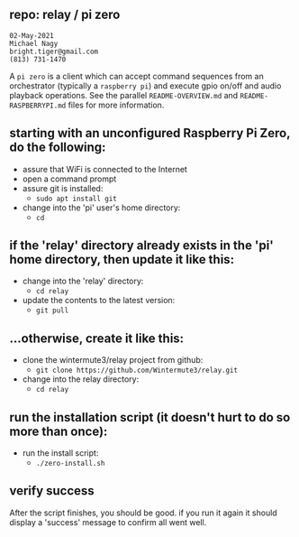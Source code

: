 ## repo: relay / pi zero

```
02-May-2021
Michael Nagy
bright.tiger@gmail.com
(813) 731-1470
```

A `pi zero` is a client which can accept command sequences from an orchestrator (typically a `raspberry pi`) and execute gpio on/off and audio playback operations.  See the parallel `README-OVERVIEW.md` and `README-RASPBERRYPI.md` files for more information.

## starting with an unconfigured Raspberry Pi Zero, do the following:

 - assure that WiFi is connected to the Internet
 - open a command prompt
 - assure git is installed:
   - `sudo apt install git`
 - change into the 'pi' user's home directory:
   - `cd`

## if the 'relay' directory already exists in the 'pi' home directory, then update it like this:

 - change into the 'relay' directory:
   - `cd relay`
 - update the contents to the latest version:
   - `git pull`

## ...otherwise, create it like this:

 - clone the wintermute3/relay project from github:
   - `git clone https://github.com/Wintermute3/relay.git`
 - change into the relay directory:
   - `cd relay`

## run the installation script (it doesn't hurt to do so more than once):

 - run the install script:
   - `./zero-install.sh`

## verify success

After the script finishes, you should be good.  if you run it again
it should display a 'success' message to confirm all went well.
